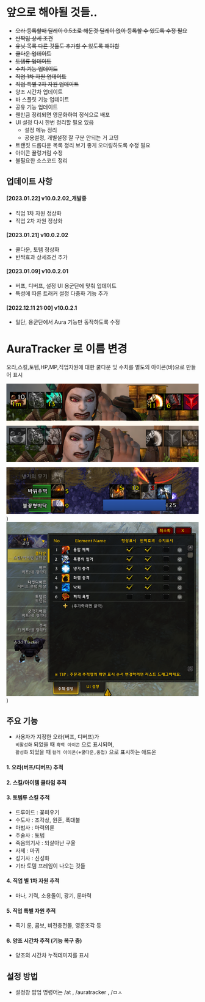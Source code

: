 # 앞으로 해야될 것들..
* ~~오라 등록할때 딜레이 0.5초로 해둔것 딜레이 없이 등록할 수 있도록 수정 필요~~
* ~~반짝임 상세 조건~~
* ~~유닛 목록 다른 것들도 추가할 수 있도록 해야함~~
* ~~쿨다운 업데이트~~
* ~~토템류 업데이트~~
* ~~수치 기능 업데이트~~
* ~~직업 1차 자원 업데이트~~
* ~~직업 특별 2차 자원 업데이트~~
* 양조 시간차 업데이트
* 바 스플릿 기능 업데이트
* 공유 기능 업데이트
* 웬만큼 정리되면 영문화하여 정식으로 배포
* UI 설정 다시 한번 정리할 필요 있음
  * 설정 메뉴 정리
  * 공용설정, 개별설정 잘 구분 안되는 거 고민
* 트랜짓 드롭다운 목록 정리 보기 좋게 오더링하도록 수정 필요
* 아이콘 꿀렁거림 수정
* 불필요한 소스코드 정리

## 업데이트 사항

#### [2023.01.22] v10.0.2.02_개발중
- 직업 1차 자원 정상화
- 직업 2차 자원 정상화

#### [2023.01.21] v10.0.2.02
- 쿨다운, 토템 정상화
- 반짝효과 상세조건 추가

#### [2023.01.09] v10.0.2.01
- 버프, 디버프, 설정 UI 용군단에 맞춰 업데이트
- 특성에 따른 트래커 설정 다중화 기능 추가

#### [2022.12.11 21:00] v10.0.2.1
- 일단, 용군단에서 Aura 기능만 동작하도록 수정

# AuraTracker 로 이름 변경
오라,스킬,토템,HP,MP,직업자원에 대한 쿨다운 및 수치를 별도의 아이콘(바)으로 만들어 표시

![애드온 적용 모습](git_images/running_image.png))
![UI 적용 모습](git_images/auratracker_ui.png))

## 주요 기능
- 사용자가 지정한 오라(버프, 디버프)가 </br>`비활성화` 되었을 때 `흑백 아이콘` 으로 표시되며, </br> `활성화` 되었을 때 `컬러 아이콘(+쿨다운,중첩)` 으로 표시하는 애드온

#### 1. 오라(버프/디버프) 추적

#### 2. 스킬/아이템 쿨타임 추적

#### 3. 토템류 스킬 추적 
- 드루이드 : 꽃피우기
- 수도사 : 조각상, 원혼, 폭대불
- 마법사 : 마력의룬
- 주술사 : 토템
- 죽음의기사 : 되살아난 구울
- 사제 : 마귀
- 성기사 : 신성화
- 기타 토템 프레임이 나오는 것들

#### 4. 직업 별 1차 자원 추적 
- 마나, 기력, 소용돌이, 광기, 룬마력

#### 5. 직업 특별 자원 추적
- 죽기 룬, 콤보, 비전충전몰, 영혼조각 등

#### 6. 양조 시간차 추적 (기능 복구 중)
- 양조의 시간차 누적데미지를 표시

## 설정 방법
- 설정창 팝업 명령어는 /at , /auratracker , /ㅁㅅ